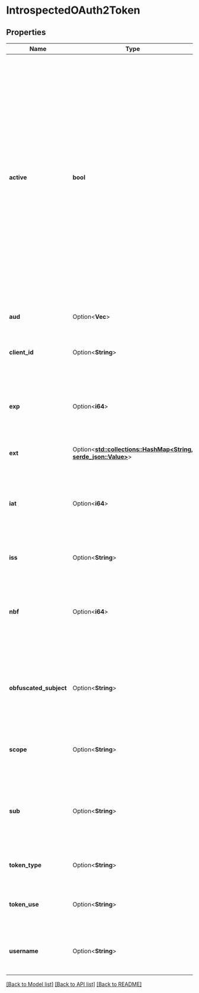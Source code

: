 # IntrospectedOAuth2Token

## Properties

Name | Type | Description | Notes
------------ | ------------- | ------------- | -------------
**active** | **bool** | Active is a boolean indicator of whether or not the presented token is currently active.  The specifics of a token's \"active\" state will vary depending on the implementation of the authorization server and the information it keeps about its tokens, but a \"true\" value return for the \"active\" property will generally indicate that a given token has been issued by this authorization server, has not been revoked by the resource owner, and is within its given time window of validity (e.g., after its issuance time and before its expiration time). | 
**aud** | Option<**Vec<String>**> | Audience contains a list of the token's intended audiences. | [optional]
**client_id** | Option<**String**> | ID is aclient identifier for the OAuth 2.0 client that requested this token. | [optional]
**exp** | Option<**i64**> | Expires at is an integer timestamp, measured in the number of seconds since January 1 1970 UTC, indicating when this token will expire. | [optional]
**ext** | Option<[**std::collections::HashMap<String, serde_json::Value>**](serde_json::Value.md)> | Extra is arbitrary data set by the session. | [optional]
**iat** | Option<**i64**> | Issued at is an integer timestamp, measured in the number of seconds since January 1 1970 UTC, indicating when this token was originally issued. | [optional]
**iss** | Option<**String**> | IssuerURL is a string representing the issuer of this token | [optional]
**nbf** | Option<**i64**> | NotBefore is an integer timestamp, measured in the number of seconds since January 1 1970 UTC, indicating when this token is not to be used before. | [optional]
**obfuscated_subject** | Option<**String**> | ObfuscatedSubject is set when the subject identifier algorithm was set to \"pairwise\" during authorization. It is the `sub` value of the ID Token that was issued. | [optional]
**scope** | Option<**String**> | Scope is a JSON string containing a space-separated list of scopes associated with this token. | [optional]
**sub** | Option<**String**> | Subject of the token, as defined in JWT [RFC7519]. Usually a machine-readable identifier of the resource owner who authorized this token. | [optional]
**token_type** | Option<**String**> | TokenType is the introspected token's type, typically `Bearer`. | [optional]
**token_use** | Option<**String**> | TokenUse is the introspected token's use, for example `access_token` or `refresh_token`. | [optional]
**username** | Option<**String**> | Username is a human-readable identifier for the resource owner who authorized this token. | [optional]

[[Back to Model list]](../README.md#documentation-for-models) [[Back to API list]](../README.md#documentation-for-api-endpoints) [[Back to README]](../README.md)


